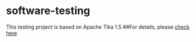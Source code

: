 software-testing
================
This testing project is based on Apache Tika 1.5
##For details, please [check here](http://tika.apache.org/)
